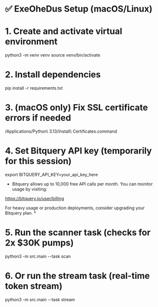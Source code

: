 # ✅ ExeOheDus Setup (macOS/Linux)

# 1. Create and activate virtual environment
python3 -m venv venv
source venv/bin/activate

# 2. Install dependencies
pip install -r requirements.txt

# 3. (macOS only) Fix SSL certificate errors if needed
/Applications/Python\ 3.13/Install\ Certificates.command

# 4. Set Bitquery API key (temporarily for this session)
export BITQUERY_API_KEY=your_api_key_here

* Bitquery allows up to 10,000 free API calls per month. You can monitor usage by visiting:

https://bitquery.io/user/billing

For heavy usage or production deployments, consider upgrading your Bitquery plan. *


# 5. Run the scanner task (checks for 2x $30K pumps)
python3 -m src.main --task scan

# 6. Or run the stream task (real-time token stream)
python3 -m src.main --task stream
